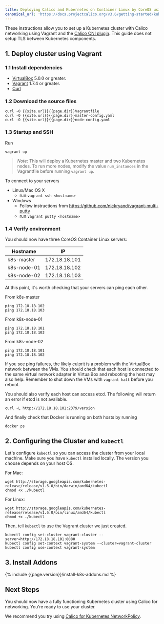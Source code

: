 ```yaml
---
title: Deploying Calico and Kubernetes on Container Linux by CoreOS using Vagrant and VirtualBox
canonical_url: 'https://docs.projectcalico.org/v3.6/getting-started/kubernetes/installation/vagrant/'
---
```


These instructions allow you to set up a Kubernetes cluster with Calico networking using Vagrant and the [Calico CNI plugin][cni-plugin]. This guide does not setup TLS between Kubernetes components.

## 1. Deploy cluster using Vagrant

### 1.1 Install dependencies

* [VirtualBox][virtualbox] 5.0.0 or greater.
* [Vagrant][vagrant] 1.7.4 or greater.
* [Curl][curl]

### 1.2 Download the source files

    curl -O {{site.url}}{{page.dir}}Vagrantfile
    curl -O {{site.url}}{{page.dir}}master-config.yaml
    curl -O {{site.url}}{{page.dir}}node-config.yaml

### 1.3 Startup and SSH

Run

    vagrant up

> *Note*: This will deploy a Kubernetes master and two Kubernetes nodes.  To run more nodes, modify the value `num_instances` in the Vagrantfile before running `vagrant up`.

To connect to your servers

* Linux/Mac OS X
    * run `vagrant ssh <hostname>`
* Windows
    * Follow instructions from https://github.com/nickryand/vagrant-multi-putty
    * run `vagrant putty <hostname>`

### 1.4 Verify environment

You should now have three CoreOS Container Linux servers:

| Hostname    | IP            |
|-------------|---------------|
| k8s-master  | 172.18.18.101 |
| k8s-node-01 | 172.18.18.102 |
| k8s-node-02 | 172.18.18.103 |

At this point, it's worth checking that your servers can ping each other.

From k8s-master

    ping 172.18.18.102
    ping 172.18.18.103

From k8s-node-01

    ping 172.18.18.101
    ping 172.18.18.103

From k8s-node-02

    ping 172.18.18.101
    ping 172.18.18.102

If you see ping failures, the likely culprit is a problem with the VirtualBox network between the VMs.  You should
check that each host is connected to the same virtual network adapter in VirtualBox and rebooting the host may also
help.  Remember to shut down the VMs with `vagrant halt` before you reboot.

You should also verify each host can access etcd.  The following will return an error if etcd is not available.

    curl -L http://172.18.18.101:2379/version

And finally check that Docker is running on both hosts by running

    docker ps

## 2. Configuring the Cluster and `kubectl`

Let's configure `kubectl` so you can access the cluster from your local machine. Make sure you have `kubectl` installed locally.  The version you choose depends on your host OS.

For Mac:

```shell
wget http://storage.googleapis.com/kubernetes-release/release/v1.6.0/bin/darwin/amd64/kubectl
chmod +x ./kubectl
```

For Linux:

```shell
wget http://storage.googleapis.com/kubernetes-release/release/v1.6.0/bin/linux/amd64/kubectl
chmod +x ./kubectl
```

Then, tell `kubectl` to use the Vagrant cluster we just created.

```shell
kubectl config set-cluster vagrant-cluster --server=http://172.18.18.101:8080
kubectl config set-context vagrant-system --cluster=vagrant-cluster
kubectl config use-context vagrant-system
```

## 3. Install Addons

{% include {{page.version}}/install-k8s-addons.md %}

## Next Steps

You should now have a fully functioning Kubernetes cluster using Calico for networking.  You're ready to use your cluster.

We recommend you try using [Calico for Kubernetes NetworkPolicy]({{site.baseurl}}/{{page.version}}/getting-started/kubernetes/tutorials/simple-policy).

[cni-plugin]: https://github.com/projectcalico/cni-plugin
[virtualbox]: https://www.virtualbox.org/
[vagrant]: https://www.vagrantup.com/downloads.html
[curl]: https://curl.haxx.se/

